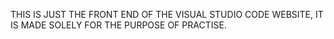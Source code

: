 THIS IS JUST THE FRONT END OF THE VISUAL STUDIO CODE WEBSITE,
IT IS MADE SOLELY FOR THE PURPOSE OF PRACTISE.
